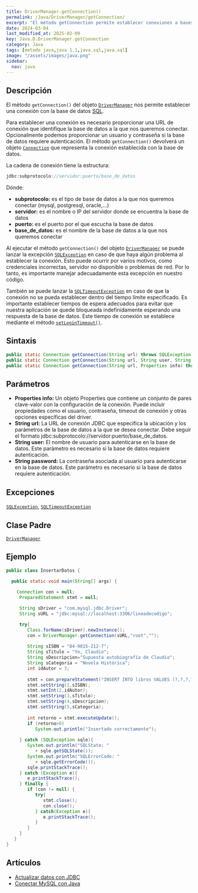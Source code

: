 ```yaml
---
title: DriverManager.getConnection()
permalink: /Java/DriverManager/getConnection/
excerpt: "El método getConnection permite establecer conexiones a bases de datos en Java."
date: 2024-03-04
last_modified_at: 2025-02-09
key: Java.D.DriverManager.getConnection
category: Java
tags: [metodo java,java 1.1,java.sql,java.sql]
image: "/assets/images/java.png"
sidebar:
  nav: java
---
```


## Descripción


El método `getConnection()` del objeto [`DriverManager`](https://www.w3api.com/Java/DriverManager/) nos permite establecer una conexión con la base de datos [SQL](https://www.manualweb.net/sql/).


Para establecer una conexión es necesario proporcionar una URL de conexión que identifique la base de datos a la que nos queremos conectar. Opcionalmente podemos proporcionar un usuario y contraseña si la base de datos requiere autenticación. El método `getConnection()` devolverá un objeto [`Connection`](https://w3api.com/Java/Connection-java-sql/) que representa la conexión establecida con la base de datos.


La cadena de conexión tiene la estructura:


```java
jdbc:subprotocolo://servidor:puerto/base_de_datos
```


Dónde:

- **subprotocolo:** es el tipo de base de datos a la que nos queremos conectar (mysql, postgresql, oracle,...)
- **servidor:** es el nombre o IP del servidor donde se encuentra la base de datos
- **puerto:** es el puerto por el que escucha la base de datos
- **base_de_datos:** es el nombre de la base de datos a la que nos queremos conectar

Al ejecutar el método `getConnection()` del objeto [`DriverManager`](https://www.w3api.com/Java/DriverManager/) se puede lanzar la excepción [`SQLException`](https://www.w3api.com/Java/SQLException/) en caso de que haya algún problema al establecer la conexión. Esto puede ocurrir por varios motivos, como credenciales incorrectas, servidor no disponible o problemas de red. Por lo tanto, es importante manejar adecuadamente esta excepción en nuestro código.


También se puede lanzar la [`SQLTimeoutException`](https://w3api.com/Java/SQLTimeoutException/) en caso de que la conexión no se pueda establecer dentro del tiempo límite especificado. Es importante establecer tiempos de espera adecuados para evitar que nuestra aplicación se quede bloqueada indefinidamente esperando una respuesta de la base de datos. Este tiempo de conexión se establece mediante el método [`setLoginTimeout()`](https://www.w3api.com/Java/DriverManager/setLoginTimeout/).


## Sintaxis


```java
public static Connection getConnection(String url) throws SQLException
public static Connection getConnection(String url, String user, String password) throws SQLException
public static Connection getConnection(String url, Properties info) throws SQLException
```


## Parámetros 

- **Properties info:** Un objeto Properties que contiene un conjunto de pares clave-valor con la configuración de la conexión. Puede incluir propiedades como el usuario, contraseña, timeout de conexión y otras opciones específicas del driver.
- **String url:** La URL de conexión JDBC que especifica la ubicación y los parámetros de la base de datos a la que se desea conectar. Debe seguir el formato jdbc:subprotocolo://servidor:puerto/base_de_datos.
- **String user:** El nombre de usuario para autenticarse en la base de datos. Este parámetro es necesario si la base de datos requiere autenticación.
- **String password:** La contraseña asociada al usuario para autenticarse en la base de datos. Este parámetro es necesario si la base de datos requiere autenticación.

## Excepciones


[`SQLException`](https://w3api.com/Java/SQLException/), [`SQLTimeoutException`](https://w3api.com/Java/SQLTimeoutException/)


## Clase Padre


[`DriverManager`](https://www.w3api.com/Java/DriverManager/)


## Ejemplo


```java
public class InsertarDatos {

  public static void main(String[] args) {
 
    Connection con = null;
     PreparedStatement stmt = null;

     String sDriver = "com.mysql.jdbc.Driver";
     String sURL = "jdbc:mysql://localhost:3306/lineadecodigo";

     try{
        Class.forName(sDriver).newInstance();    
        con = DriverManager.getConnection(sURL,"root","");
        
        String sISBN = "84-9815-212-7";
        String sTitulo = "Yo, Claudio";
        String sDescripcion="Supuesta autobiografía de Claudio";
        String sCategoria = "Novela Histórica";
        int idAutor = 3;
                     
        stmt = con.prepareStatement("INSERT INTO libros VALUES (?,?,?,?,?)");
        stmt.setString(1,sISBN);
        stmt.setInt(2,idAutor);
        stmt.setString(3,sTitulo);
        stmt.setString(4,sDescripcion);
        stmt.setString(5,sCategoria);
                     
        int retorno = stmt.executeUpdate();
        if (retorno>0)
           System.out.println("Insertado correctamente");      
                     
     } catch (SQLException sqle){
        System.out.println("SQLState: " 
           + sqle.getSQLState());
        System.out.println("SQLErrorCode: " 
           + sqle.getErrorCode());
        sqle.printStackTrace();
     } catch (Exception e){
        e.printStackTrace();
     } finally {
        if (con != null) {
           try{
              stmt.close();
              con.close();
           } catch(Exception e){
              e.printStackTrace();
           }
        }
     }           
   }
}
```


## Artículos

- [Actualizar datos con JDBC](http://lineadecodigo.com/Java/actualizar-datos-con-jdbc/)
- [Conectar MySQL con Java](https://lineadecodigo.com/java/conectar-mysql-java/)
